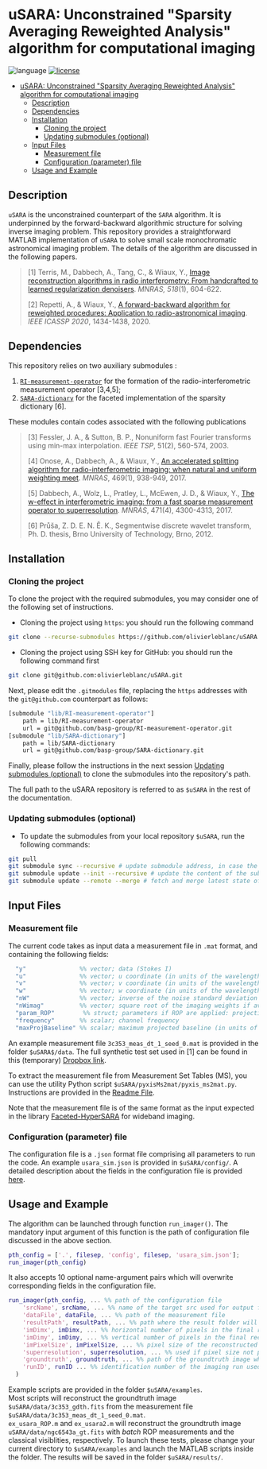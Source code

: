 # uSARA: Unconstrained "Sparsity Averaging Reweighted Analysis" algorithm for computational imaging
![language](https://img.shields.io/badge/language-MATLAB-orange.svg)
[![license](https://img.shields.io/badge/license-GPL--3.0-brightgreen.svg)](LICENSE)

- [uSARA: Unconstrained "Sparsity Averaging Reweighted Analysis" algorithm for computational imaging](#usara-unconstrained-sparsity-averaging-reweighted-analysis-algorithm-for-computational-imaging)
  - [Description](#description)
  - [Dependencies](#dependencies)
  - [Installation](#installation)
    - [Cloning the project](#cloning-the-project)
    - [Updating submodules (optional)](#updating-submodules-optional)
  - [Input Files](#input-files)
    - [Measurement file](#measurement-file)
    - [Configuration (parameter) file](#configuration-parameter-file)
  - [Usage and Example](#usage-and-example)

## Description

``uSARA`` is the unconstrained counterpart of the ``SARA`` algorithm. It is underpinned by the forward-backward algorithmic structure for solving inverse imaging problem. This repository provides a straightforward MATLAB implementation of ``uSARA`` to solve small scale monochromatic astronomical imaging problem. The details of the algorithm are discussed in the following papers.

>[1] Terris, M., Dabbech, A., Tang, C., & Wiaux, Y., [Image reconstruction algorithms in radio interferometry: From handcrafted to learned regularization denoisers](https://doi.org/10.1093/mnras/stac2672). *MNRAS, 518*(1), 604-622.
>
>[2] Repetti, A., & Wiaux, Y., [A forward-backward algorithm for reweighted procedures: Application to radio-astronomical imaging](https://doi.org/10.1109/ICASSP40776.2020.9053284). *IEEE ICASSP 2020*, 1434-1438, 2020.

## Dependencies 

This repository relies on two auxiliary submodules :

1. [`RI-measurement-operator`](https://github.com/basp-group/RI-measurement-operator) for the formation of the radio-interferometric measurement operator [3,4,5];
2. [`SARA-dictionary`](https://github.com/basp-group-private/SARA-dictionary/tree/master) for the faceted implementation of the sparsity dictionary [6].

These modules contain codes associated with the following publications

>[3] Fessler, J. A., & Sutton, B. P., Nonuniform fast Fourier transforms using min-max interpolation. *IEEE TSP*, 51(2), 560-574, 2003.
>
>[4] Onose, A., Dabbech, A., & Wiaux, Y., [An accelerated splitting algorithm for radio-interferometric imaging: when natural and uniform weighting meet](http://dx.doi.org/10.1093/mnras/stx755). *MNRAS*, 469(1), 938-949, 2017.
>
>[5] Dabbech, A., Wolz, L., Pratley, L., McEwen, J. D., & Wiaux, Y., [The w-effect in interferometric imaging: from a fast sparse measurement operator to superresolution](http://dx.doi.org/10.1093/mnras/stx1775). *MNRAS*, 471(4), 4300-4313, 2017.
> 
>[6] Průša, Z. D. E. N. Ě. K., Segmentwise discrete wavelet transform, Ph. D. thesis, Brno University of Technology, Brno, 2012.

## Installation


### Cloning the project
To clone the project with the required submodules, you may consider one of the following set of instructions.

- Cloning the project using `https`: you should run the following command
```bash
git clone --recurse-submodules https://github.com/olivierleblanc/uSARA.git
```
- Cloning the project using SSH key for GitHub: you should run the following command first
```bash
git clone git@github.com:olivierleblanc/uSARA.git
```

Next, please edit the `.gitmodules` file, replacing the `https` addresses with the `git@github.com` counterpart as follows: 

```bash
[submodule "lib/RI-measurement-operator"]
	path = lib/RI-measurement-operator
	url = git@github.com/basp-group/RI-measurement-operator.git
[submodule "lib/SARA-dictionary"]
	path = lib/SARA-dictionary
	url = git@github.com/basp-group/SARA-dictionary.git
```

Finally, please follow the instructions in the next session [Updating submodules (optional)](#updating-submodules-optional) to clone the submodules into the repository's path.

The full path to the uSARA repository is referred to as `$uSARA` in the rest of the documentation.

### Updating submodules (optional)
- To update the submodules from your local repository `$uSARA`, run the following commands: 
```bash
git pull
git submodule sync --recursive # update submodule address, in case the url has changed
git submodule update --init --recursive # update the content of the submodules
git submodule update --remote --merge # fetch and merge latest state of the submodule
```

## Input Files
### Measurement file
The current code takes as input data a measurement file in ``.mat`` format, and containing the following fields:

 ``` MATLAB 
   "y"               %% vector; data (Stokes I)
   "u"               %% vector; u coordinate (in units of the wavelength)
   "v"               %% vector; v coordinate (in units of the wavelength)
   "w"               %% vector; w coordinate (in units of the wavelength)
   "nW"              %% vector; inverse of the noise standard deviation 
   "nWimag"          %% vector; square root of the imaging weights if available (Briggs or uniform), empty otherwise
   "param_ROP"        %% struct; parameters if ROP are applied: projection vectors, type of ROP and RV.
   "frequency"       %% scalar; channel frequency
   "maxProjBaseline" %% scalar; maximum projected baseline (in units of the wavelength; formally  max(sqrt(u.^2+v.^2)))
   ```

An example measurement file ``3c353_meas_dt_1_seed_0.mat`` is provided in the folder ``$uSARA$/data``. The full synthetic test set used in [1] can be found in this (temporary) [Dropbox link](https://www.dropbox.com/scl/fo/et0o4jl0d9twskrshdd7j/h?rlkey=gyl3fj3y7ca1tmoa1gav71kgg&dl=0).

To extract the measurement file from Measurement Set Tables (MS), you can use the utility Python script `$uSARA/pyxisMs2mat/pyxis_ms2mat.py`. Instructions are provided in the [Readme File](https://github.com/basp-group/uSARA/blob/main/pyxisMs2mat/README.md).

Note that the measurement file is of the same format as the input expected in the library [Faceted-HyperSARA](https://github.com/basp-group/Faceted-HyperSARA) for wideband imaging. 
### Configuration (parameter) file
The configuration file is a ``.json`` format file comprising all parameters to run the code.
An example `usara_sim.json` is provided in `$uSARA/config/`. A detailed description about the fields in the configuration file is provided [here](https://github.com/basp-group/uSARA/blob/main/config/README.md).

## Usage and Example
The algorithm can be launched through function `run_imager()`. The mandatory input argument of this function is the path of configuration file discussed in the above section. 

```MATLAB
pth_config = ['.', filesep, 'config', filesep, 'usara_sim.json'];
run_imager(pth_config)
```

It also accepts 10 optional name-argument pairs which will overwrite corresponding fields in the configuration file.

```MATLAB
run_imager(pth_config, ... %% path of the configuration file
    'srcName', srcName, ... %% name of the target src used for output filenames
    'dataFile', dataFile, ... %% path of the measurement file
    'resultPath', resultPath, ... %% path where the result folder will be created
    'imDimx', imDimx, ... %% horizontal number of pixels in the final reconstructed image
    'imDimy', imDimy, ... %% vertical number of pixels in the final reconstructed image
    'imPixelSize', imPixelSize, ... %% pixel size of the reconstructed image in the unit of arcsec 
    'superresolution', superresolution, ... %% used if pixel size not provided
    'groundtruth', groundtruth, ... %% path of the groundtruth image when available
    'runID', runID ... %% identification number of the imaging run used for output filenames 
  )
```

Example scripts are provided in the folder `$uSARA/examples`. <br> 
Most scripts will reconstruct the groundtruth image `$uSARA/data/3c353_gdth.fits` from the measurement file `$uSARA/data/3c353_meas_dt_1_seed_0.mat`. <br> 
``ex_usara_ROP.m`` and ``ex_usara2.m`` will reconstruct the groundtruth image `uSARA/data/ngc6543a_gt.fits` with *batch* ROP measurements and the classical visiblities, respectively. 
To launch these tests, please change your current directory to ``$uSARA/examples`` and launch the MATLAB scripts inside the folder. The results will be saved in the folder `$uSARA/results/`.
